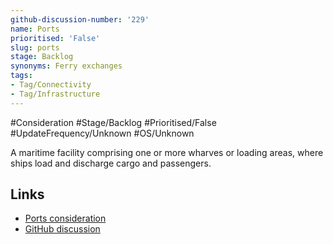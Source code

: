 ```yaml
---
github-discussion-number: '229'
name: Ports
prioritised: 'False'
slug: ports
stage: Backlog
synonyms: Ferry exchanges
tags:
- Tag/Connectivity
- Tag/Infrastructure
---
```


#Consideration #Stage/Backlog #Prioritised/False #UpdateFrequency/Unknown #OS/Unknown

A maritime facility comprising one or more wharves or loading areas, where ships load and discharge cargo and passengers.

## Links

* [Ports consideration](https://design.planning.data.gov.uk/planning-consideration/ports)
* [GitHub discussion](https://github.com/digital-land/data-standards-backlog/discussions/229)